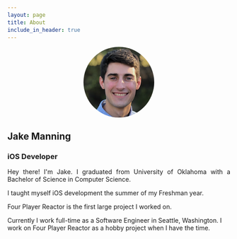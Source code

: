 ```yaml
---
layout: page
title: About
include_in_header: true
---
```


<img src="../assets/profile.png" style="display:block;margin: 0 auto;border-radius:50%" width="160" height="160">

## Jake Manning
### iOS Developer

<p style="text-align: justify;">
Hey there! I'm Jake. I graduated from University of Oklahoma with a Bachelor of Science in Computer Science.

I taught myself iOS development the summer of my Freshman year.
</p>

<p style="text-align: justify;">
Four Player Reactor is the first large project I worked on.

Currently I work full-time as a Software Engineer in Seattle, Washington. I work on Four Player Reactor as a hobby project when I have the time.
</p>